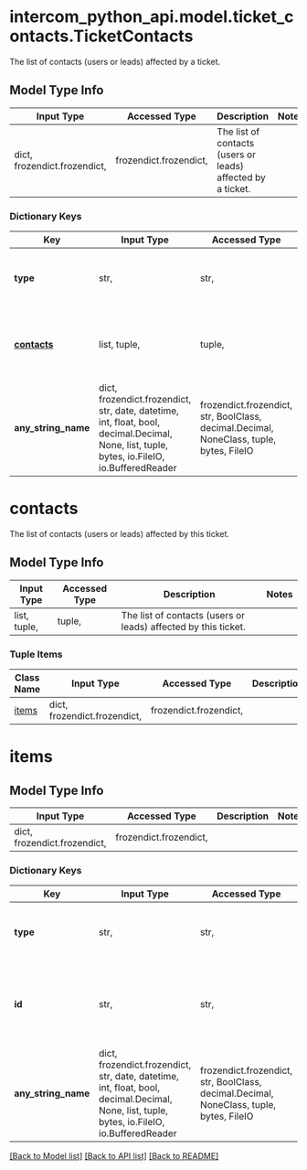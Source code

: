 # intercom_python_api.model.ticket_contacts.TicketContacts

The list of contacts (users or leads) affected by a ticket.

## Model Type Info
Input Type | Accessed Type | Description | Notes
------------ | ------------- | ------------- | -------------
dict, frozendict.frozendict,  | frozendict.frozendict,  | The list of contacts (users or leads) affected by a ticket. | 

### Dictionary Keys
Key | Input Type | Accessed Type | Description | Notes
------------ | ------------- | ------------- | ------------- | -------------
**type** | str,  | str,  | always contact.list | [optional] must be one of ["contact.list", ] 
**[contacts](#contacts)** | list, tuple,  | tuple,  | The list of contacts (users or leads) affected by this ticket. | [optional] 
**any_string_name** | dict, frozendict.frozendict, str, date, datetime, int, float, bool, decimal.Decimal, None, list, tuple, bytes, io.FileIO, io.BufferedReader | frozendict.frozendict, str, BoolClass, decimal.Decimal, NoneClass, tuple, bytes, FileIO | any string name can be used but the value must be the correct type | [optional]

# contacts

The list of contacts (users or leads) affected by this ticket.

## Model Type Info
Input Type | Accessed Type | Description | Notes
------------ | ------------- | ------------- | -------------
list, tuple,  | tuple,  | The list of contacts (users or leads) affected by this ticket. | 

### Tuple Items
Class Name | Input Type | Accessed Type | Description | Notes
------------- | ------------- | ------------- | ------------- | -------------
[items](#items) | dict, frozendict.frozendict,  | frozendict.frozendict,  |  | 

# items

## Model Type Info
Input Type | Accessed Type | Description | Notes
------------ | ------------- | ------------- | -------------
dict, frozendict.frozendict,  | frozendict.frozendict,  |  | 

### Dictionary Keys
Key | Input Type | Accessed Type | Description | Notes
------------ | ------------- | ------------- | ------------- | -------------
**type** | str,  | str,  | The type of contact (user or lead) | [optional] must be one of ["lead", "user", ] 
**id** | str,  | str,  | The unique identifier for the contact which is given by Intercom. | [optional] 
**any_string_name** | dict, frozendict.frozendict, str, date, datetime, int, float, bool, decimal.Decimal, None, list, tuple, bytes, io.FileIO, io.BufferedReader | frozendict.frozendict, str, BoolClass, decimal.Decimal, NoneClass, tuple, bytes, FileIO | any string name can be used but the value must be the correct type | [optional]

[[Back to Model list]](../../README.md#documentation-for-models) [[Back to API list]](../../README.md#documentation-for-api-endpoints) [[Back to README]](../../README.md)

